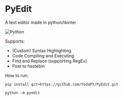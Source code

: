 # PyEdit
A text editor made in python/tkinter

![Python](https://img.shields.io/badge/python-3.7%2B-blue)

Supports:
  - (Custom) Syntax Highlighting
  - Code Compiling and Executing
  - Find and Replace (supporting RegEx)
  - Post to hastebin
  
How to run:
```
pip install git+https://github.com/YodaPY/PyEdit.git
```
```
python -m pyedit

